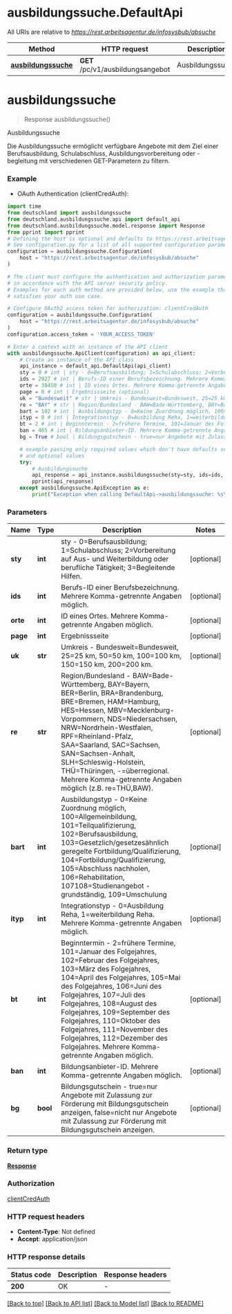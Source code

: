 # ausbildungssuche.DefaultApi

All URIs are relative to *https://rest.arbeitsagentur.de/infosysbub/absuche*

Method | HTTP request | Description
------------- | ------------- | -------------
[**ausbildungssuche**](DefaultApi.md#ausbildungssuche) | **GET** /pc/v1/ausbildungsangebot | Ausbildungssuche


# **ausbildungssuche**
> Response ausbildungssuche()

Ausbildungssuche

Die Ausbildungssuche ermöglicht verfügbare Angebote mit dem Ziel einer Berufsausbildung, Schulabschluss, Ausbildungsvorbereitung oder -begleitung mit verschiedenen GET-Parametern zu filtern.

### Example

* OAuth Authentication (clientCredAuth):

```python
import time
from deutschland import ausbildungssuche
from deutschland.ausbildungssuche.api import default_api
from deutschland.ausbildungssuche.model.response import Response
from pprint import pprint
# Defining the host is optional and defaults to https://rest.arbeitsagentur.de/infosysbub/absuche
# See configuration.py for a list of all supported configuration parameters.
configuration = ausbildungssuche.Configuration(
    host = "https://rest.arbeitsagentur.de/infosysbub/absuche"
)

# The client must configure the authentication and authorization parameters
# in accordance with the API server security policy.
# Examples for each auth method are provided below, use the example that
# satisfies your auth use case.

# Configure OAuth2 access token for authorization: clientCredAuth
configuration = ausbildungssuche.Configuration(
    host = "https://rest.arbeitsagentur.de/infosysbub/absuche"
)
configuration.access_token = 'YOUR_ACCESS_TOKEN'

# Enter a context with an instance of the API client
with ausbildungssuche.ApiClient(configuration) as api_client:
    # Create an instance of the API class
    api_instance = default_api.DefaultApi(api_client)
    sty = 0 # int | sty - 0=Berufsausbildung; 1=Schulabschluss; 2=Vorbereitung auf Aus- und Weiterbildung oder berufliche Tätigkeit; 3=Begleitende Hilfen. (optional)
    ids = 2927 # int | Berufs-ID einer Berufsbezeichnung. Mehrere Komma-getrennte Angaben möglich. (optional)
    orte = 38450 # int | ID eines Ortes. Mehrere Komma-getrennte Angaben möglich. (optional)
    page = 0 # int | Ergebnissseite (optional)
    uk = "Bundesweit" # str | Umkreis - Bundesweit=Bundesweit, 25=25 km, 50=50 km, 100=100 km, 150=150 km, 200=200 km. (optional)
    re = "BAY" # str | Region/Bundesland - BAW=Bade-Württemberg, BAY=Bayern, BER=Berlin, BRA=Brandenburg, BRE=Bremen, HAM=Hamburg, HES=Hessen, MBV=Mecklenburg-Vorpommern, NDS=Niedersachsen, NRW=Nordrhein-Westfalen, RPF=Rheinland-Pfalz, SAA=Saarland, SAC=Sachsen, SAN=Sachsen-Anhalt, SLH=Schleswig-Holstein, THÜ=Thüringen, -=überregional. Mehrere Komma-getrennte Angaben möglich (z.B. re=THÜ,BAW). (optional)
    bart = 102 # int | Ausbildungstyp - 0=Keine Zuordnung möglich, 100=Allgemeinbildung, 101=Teilqualifizierung, 102=Berufsausbildung, 103=Gesetzlich/gesetzesähnlich geregelte Fortbildung/Qualifizierung, 104=Fortbildung/Qualifizierung, 105=Abschluss nachholen, 106=Rehabilitation,  107108=Studienangebot - grundständig, 109=Umschulung (optional)
    ityp = 0 # int | Integrationstyp - 0=Ausbildung Reha, 1=weiterbildung Reha. Mehrere Komma-getrennte Angaben möglich. (optional)
    bt = 2 # int | Beginntermin - 2=frühere Termine, 101=Januar des Folgejahres, 102=Februar des Folgejahres, 103=März des Folgejahres, 104=April des Folgejahres, 105=Mai des Folgejahres, 106=Juni des Folgejahres, 107=Juli des Folgejahres, 108=August des Folgejahres, 109=September des Folgejahres, 110=Oktober des Folgejahres, 111=November des Folgejahres, 112=Dezember des Folgejahres. Mehrere Komma-getrennte Angaben möglich. (optional)
    ban = 465 # int | Bildungsanbieter-ID. Mehrere Komma-getrennte Angaben möglich. (optional)
    bg = True # bool | Bildungsgutschein - true=nur Angebote mit Zulassung zur Förderung mit Bildungsgutschein anzeigen, false=nicht nur Angebote mit Zulassung zur Förderung mit Bildungsgutschein anzeigen. (optional)

    # example passing only required values which don't have defaults set
    # and optional values
    try:
        # Ausbildungssuche
        api_response = api_instance.ausbildungssuche(sty=sty, ids=ids, orte=orte, page=page, uk=uk, re=re, bart=bart, ityp=ityp, bt=bt, ban=ban, bg=bg)
        pprint(api_response)
    except ausbildungssuche.ApiException as e:
        print("Exception when calling DefaultApi->ausbildungssuche: %s\n" % e)
```


### Parameters

Name | Type | Description  | Notes
------------- | ------------- | ------------- | -------------
 **sty** | **int**| sty - 0&#x3D;Berufsausbildung; 1&#x3D;Schulabschluss; 2&#x3D;Vorbereitung auf Aus- und Weiterbildung oder berufliche Tätigkeit; 3&#x3D;Begleitende Hilfen. | [optional]
 **ids** | **int**| Berufs-ID einer Berufsbezeichnung. Mehrere Komma-getrennte Angaben möglich. | [optional]
 **orte** | **int**| ID eines Ortes. Mehrere Komma-getrennte Angaben möglich. | [optional]
 **page** | **int**| Ergebnissseite | [optional]
 **uk** | **str**| Umkreis - Bundesweit&#x3D;Bundesweit, 25&#x3D;25 km, 50&#x3D;50 km, 100&#x3D;100 km, 150&#x3D;150 km, 200&#x3D;200 km. | [optional]
 **re** | **str**| Region/Bundesland - BAW&#x3D;Bade-Württemberg, BAY&#x3D;Bayern, BER&#x3D;Berlin, BRA&#x3D;Brandenburg, BRE&#x3D;Bremen, HAM&#x3D;Hamburg, HES&#x3D;Hessen, MBV&#x3D;Mecklenburg-Vorpommern, NDS&#x3D;Niedersachsen, NRW&#x3D;Nordrhein-Westfalen, RPF&#x3D;Rheinland-Pfalz, SAA&#x3D;Saarland, SAC&#x3D;Sachsen, SAN&#x3D;Sachsen-Anhalt, SLH&#x3D;Schleswig-Holstein, THÜ&#x3D;Thüringen, -&#x3D;überregional. Mehrere Komma-getrennte Angaben möglich (z.B. re&#x3D;THÜ,BAW). | [optional]
 **bart** | **int**| Ausbildungstyp - 0&#x3D;Keine Zuordnung möglich, 100&#x3D;Allgemeinbildung, 101&#x3D;Teilqualifizierung, 102&#x3D;Berufsausbildung, 103&#x3D;Gesetzlich/gesetzesähnlich geregelte Fortbildung/Qualifizierung, 104&#x3D;Fortbildung/Qualifizierung, 105&#x3D;Abschluss nachholen, 106&#x3D;Rehabilitation,  107108&#x3D;Studienangebot - grundständig, 109&#x3D;Umschulung | [optional]
 **ityp** | **int**| Integrationstyp - 0&#x3D;Ausbildung Reha, 1&#x3D;weiterbildung Reha. Mehrere Komma-getrennte Angaben möglich. | [optional]
 **bt** | **int**| Beginntermin - 2&#x3D;frühere Termine, 101&#x3D;Januar des Folgejahres, 102&#x3D;Februar des Folgejahres, 103&#x3D;März des Folgejahres, 104&#x3D;April des Folgejahres, 105&#x3D;Mai des Folgejahres, 106&#x3D;Juni des Folgejahres, 107&#x3D;Juli des Folgejahres, 108&#x3D;August des Folgejahres, 109&#x3D;September des Folgejahres, 110&#x3D;Oktober des Folgejahres, 111&#x3D;November des Folgejahres, 112&#x3D;Dezember des Folgejahres. Mehrere Komma-getrennte Angaben möglich. | [optional]
 **ban** | **int**| Bildungsanbieter-ID. Mehrere Komma-getrennte Angaben möglich. | [optional]
 **bg** | **bool**| Bildungsgutschein - true&#x3D;nur Angebote mit Zulassung zur Förderung mit Bildungsgutschein anzeigen, false&#x3D;nicht nur Angebote mit Zulassung zur Förderung mit Bildungsgutschein anzeigen. | [optional]

### Return type

[**Response**](Response.md)

### Authorization

[clientCredAuth](../README.md#clientCredAuth)

### HTTP request headers

 - **Content-Type**: Not defined
 - **Accept**: application/json


### HTTP response details

| Status code | Description | Response headers |
|-------------|-------------|------------------|
**200** | OK |  -  |

[[Back to top]](#) [[Back to API list]](../README.md#documentation-for-api-endpoints) [[Back to Model list]](../README.md#documentation-for-models) [[Back to README]](../README.md)

